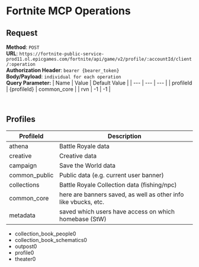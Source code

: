 # Fortnite MCP Operations

## Request

**Method**: `POST` \
**URL**: `https://fortnite-public-service-prod11.ol.epicgames.com/fortnite/api/game/v2/profile/:accountId/client/:operation` \
**Authorization Header**: `bearer {bearer_token}` \
**Body/Payload**: `individual for each operation` \
**Query Parameter:**
| Name | Value | Default Value |
| --- | --- | --- |
| profileId | {profileId} | common_core |
| rvn | -1 | -1 |

<br>

## Profiles

| ProfileId | Description |
| --- | --- |
| athena | Battle Royale data |
| creative | Creative data |
| campaign | Save the World data |
| common_public | Public data (e.g. current user banner) |
| collections | Battle Royale Collection data (fishing/npc) |
| common_core | here are banners saved, as well as other info like vbucks, etc. |
| metadata | saved which users have access on which homebase (StW) |

- collection_book_people0
- collection_book_schematics0
- outpost0
- profile0
- theater0
